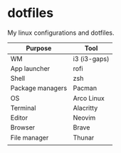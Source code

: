 # dotfiles

My linux configurations and dotfiles.

| Purpose          | Tool                                                                   |
| ---------------- | ---------------------------------------------------------------------- |
| WM               | i3 (i3-gaps)                                                           |
| App launcher     | rofi                                                                   |
| Shell            | zsh                                                                   |
| Package managers | Pacman                                                        |
| OS               | Arco Linux                                                             |
| Terminal         | Alacritty                                                         |
| Editor           | Neovim                                                                   |
| Browser          | Brave                                                               |
| File manager     | Thunar                                      |
|                  |                                                                        |

<p align="center"><img width=0% src=".images/ArcoLinux_setup.png"></p>
